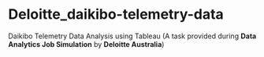 # Deloitte_daikibo-telemetry-data
Daikibo Telemetry Data Analysis using Tableau (A task provided during **Data Analytics Job Simulation** by **Deloitte Australia**)
